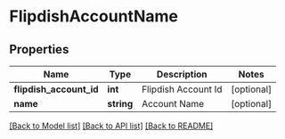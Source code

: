 # FlipdishAccountName

## Properties
Name | Type | Description | Notes
------------ | ------------- | ------------- | -------------
**flipdish_account_id** | **int** | Flipdish Account Id | [optional] 
**name** | **string** | Account Name | [optional] 

[[Back to Model list]](../README.md#documentation-for-models) [[Back to API list]](../README.md#documentation-for-api-endpoints) [[Back to README]](../README.md)


